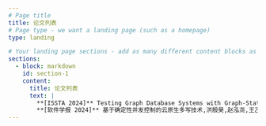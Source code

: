 ```yaml
---
# Page title
title: 论文列表
# Page type - we want a landing page (such as a homepage)
type: landing

# Your landing page sections - add as many different content blocks as you like
sections:
  - block: markdown
    id: section-1
    content:
      title: 论文列表
      text: |
        **[ISSTA 2024]** Testing Graph Database Systems with Graph-State Persistence Oracle.Shuang Liu, Junhao Lan, Xiaoning Du, Jiyuan Li, Wei Lu*, Jiajun Jiang, and Xiaoyong Du, In Proceedings of the 33rd ACM SIGSOFT International Symposium on Software Testing and Analysis (ISSTA ’24) (CCF A)  
        **[软件学报 2024]** 基于确定性并发控制的云原生多写技术,洪殷昊,赵泓尧,王乙霖,史心悦,卢卫*,杨尚,杜胜,软件学报，2024（CCF 中文 A）
---
```

